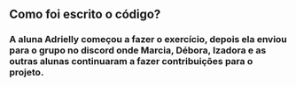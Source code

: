 ## Como foi escrito o código?
### A aluna Adrielly começou a fazer o exercício, depois ela enviou para o grupo no discord onde Marcia, Débora, Izadora e as outras alunas continuaram a fazer contribuições para o projeto. 
